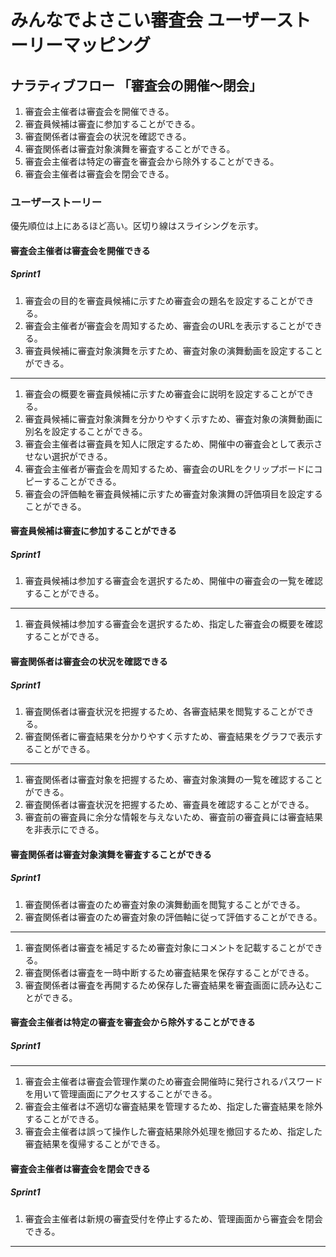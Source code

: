 # みんなでよさこい審査会 ユーザーストーリーマッピング

## ナラティブフロー 「審査会の開催〜閉会」

1. 審査会主催者は審査会を開催できる。
1. 審査員候補は審査に参加することができる。
1. 審査関係者は審査会の状況を確認できる。
1. 審査関係者は審査対象演舞を審査することができる。
1. 審査会主催者は特定の審査を審査会から除外することができる。
1. 審査会主催者は審査会を閉会できる。

### ユーザーストーリー

優先順位は上にあるほど高い。区切り線はスライシングを示す。

#### 審査会主催者は審査会を開催できる

##### Sprint1

1. 審査会の目的を審査員候補に示すため審査会の題名を設定することができる。
1. 審査会主催者が審査会を周知するため、審査会のURLを表示することができる。
1. 審査員候補に審査対象演舞を示すため、審査対象の演舞動画を設定することができる。

---

1. 審査会の概要を審査員候補に示すため審査会に説明を設定することができる。
1. 審査員候補に審査対象演舞を分かりやすく示すため、審査対象の演舞動画に別名を設定することができる。
1. 審査会主催者は審査員を知人に限定するため、開催中の審査会として表示させない選択ができる。
1. 審査会主催者が審査会を周知するため、審査会のURLをクリップボードにコピーすることができる。
1. 審査会の評価軸を審査員候補に示すため審査対象演舞の評価項目を設定することができる。

#### 審査員候補は審査に参加することができる

##### Sprint1

1. 審査員候補は参加する審査会を選択するため、開催中の審査会の一覧を確認することができる。

---

1. 審査員候補は参加する審査会を選択するため、指定した審査会の概要を確認することができる。

#### 審査関係者は審査会の状況を確認できる

##### Sprint1

1. 審査関係者は審査状況を把握するため、各審査結果を閲覧することができる。
1. 審査関係者に審査結果を分かりやすく示すため、審査結果をグラフで表示することができる。

---

1. 審査関係者は審査対象を把握するため、審査対象演舞の一覧を確認することができる。
1. 審査関係者は審査状況を把握するため、審査員を確認することができる。
1. 審査前の審査員に余分な情報を与えないため、審査前の審査員には審査結果を非表示にできる。

#### 審査関係者は審査対象演舞を審査することができる

##### Sprint1

1. 審査関係者は審査のため審査対象の演舞動画を閲覧することができる。
1. 審査関係者は審査のため審査対象の評価軸に従って評価することができる。

---

1. 審査関係者は審査を補足するため審査対象にコメントを記載することができる。
1. 審査関係者は審査を一時中断するため審査結果を保存することができる。
1. 審査関係者は審査を再開するため保存した審査結果を審査画面に読み込むことができる。

#### 審査会主催者は特定の審査を審査会から除外することができる

##### Sprint1

---

1. 審査会主催者は審査会管理作業のため審査会開催時に発行されるパスワードを用いて管理画面にアクセスすることができる。
1. 審査会主催者は不適切な審査結果を管理するため、指定した審査結果を除外することができる。
1. 審査会主催者は誤って操作した審査結果除外処理を撤回するため、指定した審査結果を復帰することができる。

#### 審査会主催者は審査会を閉会できる

##### Sprint1

1. 審査会主催者は新規の審査受付を停止するため、管理画面から審査会を閉会できる。

---
